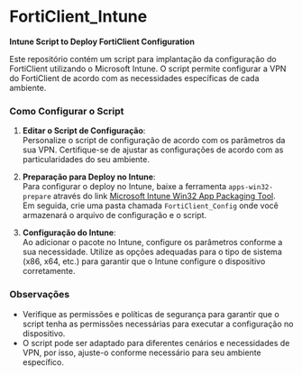 # FortiClient_Intune

**Intune Script to Deploy FortiClient Configuration**

Este repositório contém um script para implantação da configuração do FortiClient utilizando o Microsoft Intune. O script permite configurar a VPN do FortiClient de acordo com as necessidades específicas de cada ambiente.

### Como Configurar o Script

1. **Editar o Script de Configuração**:  
   Personalize o script de configuração de acordo com os parâmetros da sua VPN. Certifique-se de ajustar as configurações de acordo com as particularidades do seu ambiente.

2. **Preparação para Deploy no Intune**:  
   Para configurar o deploy no Intune, baixe a ferramenta `apps-win32-prepare` através do link [Microsoft Intune Win32 App Packaging Tool](https://learn.microsoft.com/en-us/mem/intune/apps/apps-win32-prepare).  
   Em seguida, crie uma pasta chamada `FortiClient_Config` onde você armazenará o arquivo de configuração e o script.

3. **Configuração do Intune**:  
   Ao adicionar o pacote no Intune, configure os parâmetros conforme a sua necessidade. Utilize as opções adequadas para o tipo de sistema (x86, x64, etc.) para garantir que o Intune configure o dispositivo corretamente.

### Observações

- Verifique as permissões e políticas de segurança para garantir que o script tenha as permissões necessárias para executar a configuração no dispositivo.
- O script pode ser adaptado para diferentes cenários e necessidades de VPN, por isso, ajuste-o conforme necessário para seu ambiente específico.
